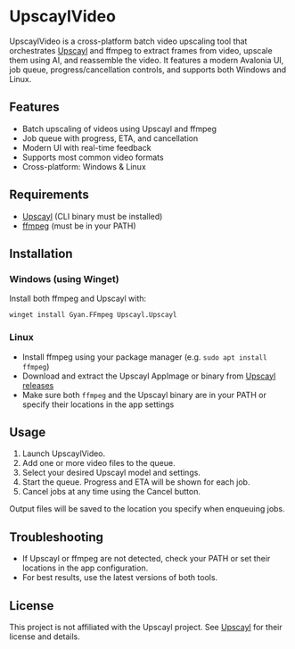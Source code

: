 # UpscaylVideo

UpscaylVideo is a cross-platform batch video upscaling tool that orchestrates [Upscayl](https://github.com/upscayl/upscayl) and ffmpeg to extract frames from video, upscale them using AI, and reassemble the video. It features a modern Avalonia UI, job queue, progress/cancellation controls, and supports both Windows and Linux.

## Features

- Batch upscaling of videos using Upscayl and ffmpeg
- Job queue with progress, ETA, and cancellation
- Modern UI with real-time feedback
- Supports most common video formats
- Cross-platform: Windows & Linux

## Requirements

- [Upscayl](https://github.com/upscayl/upscayl) (CLI binary must be installed)
- [ffmpeg](https://ffmpeg.org/) (must be in your PATH)

## Installation

### Windows (using Winget)

Install both ffmpeg and Upscayl with:

```shell
winget install Gyan.FFmpeg Upscayl.Upscayl
```

### Linux

- Install ffmpeg using your package manager (e.g. `sudo apt install ffmpeg`)
- Download and extract the Upscayl AppImage or binary from [Upscayl releases](https://github.com/upscayl/upscayl/releases)
- Make sure both `ffmpeg` and the Upscayl binary are in your PATH or specify their locations in the app settings

## Usage

1. Launch UpscaylVideo.
2. Add one or more video files to the queue.
3. Select your desired Upscayl model and settings.
4. Start the queue. Progress and ETA will be shown for each job.
5. Cancel jobs at any time using the Cancel button.

Output files will be saved to the location you specify when enqueuing jobs.

## Troubleshooting

- If Upscayl or ffmpeg are not detected, check your PATH or set their locations in the app configuration.
- For best results, use the latest versions of both tools.

## License

This project is not affiliated with the Upscayl project. See
[Upscayl](https://github.com/upscayl/upscayl) for their license and details.
